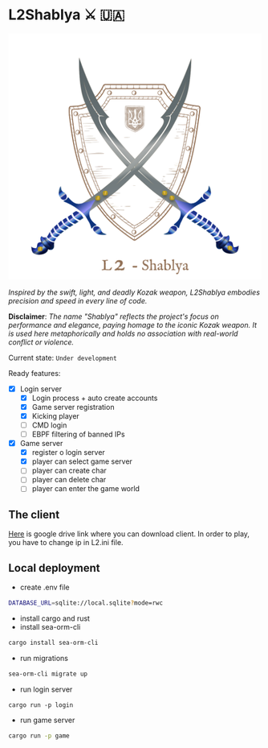 # L2Shablya ⚔️ 🇺🇦

![Shablya](shablya.svg)

*Inspired by the swift, light, and deadly Kozak weapon, L2Shablya embodies precision and speed in every line of code.*

**Disclaimer**: *The name "Shablya" reflects the project's focus on performance and elegance, paying homage to the
iconic Kozak weapon. It is used here metaphorically and holds no association with real-world conflict or violence.*

Current state: `Under development`

Ready features:

- [x] Login server
    - [x] Login process + auto create accounts
    - [x] Game server registration
    - [x] Kicking player
    - [ ] CMD login
    - [ ] EBPF filtering of banned IPs
- [x] Game server
    - [x] register o login server
    - [x] player can select game server
    - [ ] player can create char
    - [ ] player can delete char
    - [ ] player can enter the game world

## The client

[Here](https://drive.google.com/file/d/1sXMoENX7YuhqKTYSjJN8RfHMgJ6Yeu6s/view?usp=share_link) is google drive link where
you can download client. In order to play, you have to change ip in L2.ini file.

## Local deployment

- create .env file

```bash
DATABASE_URL=sqlite://local.sqlite?mode=rwc
```

- install cargo and rust
- install sea-orm-cli

```bash
cargo install sea-orm-cli
```

- run migrations

```bash
sea-orm-cli migrate up
```

- run login server

```bahs
cargo run -p login
```

- run game server

```bash
cargo run -p game
```
